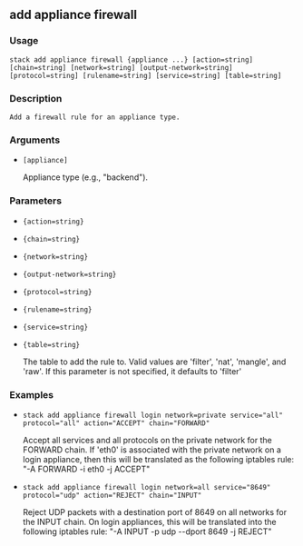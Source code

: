 ## add appliance firewall

### Usage

`stack add appliance firewall {appliance ...} [action=string] [chain=string] [network=string] [output-network=string] [protocol=string] [rulename=string] [service=string] [table=string]`

### Description


	Add a firewall rule for an appliance type.

	

### Arguments

* `[appliance]`

   Appliance type (e.g., "backend").


### Parameters
* `{action=string}`
* `{chain=string}`
* `{network=string}`
* `{output-network=string}`
* `{protocol=string}`
* `{rulename=string}`
* `{service=string}`
* `{table=string}`

   The table to add the rule to. Valid values are 'filter',
	'nat', 'mangle', and 'raw'. If this parameter is not
	specified, it defaults to 'filter'

### Examples

* `stack add appliance firewall login network=private service="all" protocol="all" action="ACCEPT" chain="FORWARD"`

   Accept all services and all protocols on the private network for the
	FORWARD chain.
	If 'eth0' is associated with the private network on a login appliance,
	then this will be translated as the following iptables rule:
	"-A FORWARD -i eth0 -j ACCEPT"

* `stack add appliance firewall login network=all service="8649" protocol="udp" action="REJECT" chain="INPUT"`

   Reject UDP packets with a destination port of 8649 on all networks for
	the INPUT chain.
	On login appliances, this will be translated into the following
	iptables rule:
	"-A INPUT -p udp --dport 8649 -j REJECT"



